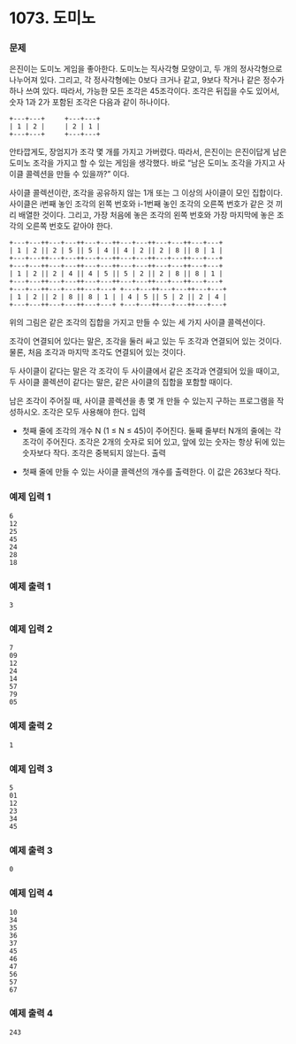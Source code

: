 # 1073. 도미노


### 문제

은진이는 도미노 게임을 좋아한다. 도미노는 직사각형 모양이고, 두 개의 정사각형으로 나누어져 있다. 그리고, 각 정사각형에는 0보다 크거나 같고, 9보다 작거나 같은 정수가 하나 쓰여 있다. 따라서, 가능한 모든 조각은 45조각이다. 조각은 뒤집을 수도 있어서, 숫자 1과 2가 포함된 조각은 다음과 같이 하나이다.
```
+---+---+     +---+---+
| 1 | 2 |     | 2 | 1 |
+---+---+     +---+---+
```
안타깝게도, 장엄지가 조각 몇 개를 가지고 가버렸다. 따라서, 은진이는 은진이답게 남은 도미노 조각을 가지고 할 수 있는 게임을 생각했다. 바로 “남은 도미노 조각을 가지고 사이클 콜렉션을 만들 수 있을까?” 이다.

사이클 콜렉션이란, 조각을 공유하지 않는 1개 또는 그 이상의 사이클이 모인 집합이다. 사이클은 i번째 놓인 조각의 왼쪽 번호와 i-1번째 놓인 조각의 오른쪽 번호가 같은 것 끼리 배열한 것이다. 그리고, 가장 처음에 놓은 조각의 왼쪽 번호와 가장 마지막에 놓은 조각의 오른쪽 번호도 같아야 한다.
```
+---+---++---+---++---+---++---+---++---+---++---+---+
| 1 | 2 || 2 | 5 || 5 | 4 || 4 | 2 || 2 | 8 || 8 | 1 |
+---+---++---+---++---+---++---+---++---+---++---+---+
+---+---++---+---++---+---++---+---++---+---++---+---+
| 1 | 2 || 2 | 4 || 4 | 5 || 5 | 2 || 2 | 8 || 8 | 1 |
+---+---++---+---++---+---++---+---++---+---++---+---+
+---+---++---+---++---+---+ +---+---++---+---++---+---+
| 1 | 2 || 2 | 8 || 8 | 1 | | 4 | 5 || 5 | 2 || 2 | 4 |
+---+---++---+---++---+---+ +---+---++---+---++---+---+
```
위의 그림은 같은 조각의 집합을 가지고 만들 수 있는 세 가지 사이클 콜렉션이다.

조각이 연결되어 있다는 말은, 조각을 둘러 싸고 있는 두 조각과 연결되어 있는 것이다. 물론, 처음 조각과 마지막 조각도 연결되어 있는 것이다.

두 사이클이 같다는 말은 각 조각이 두 사이클에서 같은 조각과 연결되어 있을 때이고, 두 사이클 콜렉션이 같다는 말은, 같은 사이클의 집합을 포함할 때이다.

남은 조각이 주어질 때, 사이클 콜렉션을 총 몇 개 만들 수 있는지 구하는 프로그램을 작성하시오. 조각은 모두 사용해야 한다.
입력

- 첫째 줄에 조각의 개수 N (1 ≤ N ≤ 45)이 주어진다. 둘째 줄부터 N개의 줄에는 각 조각이 주어진다. 조각은 2개의 숫자로 되어 있고, 앞에 있는 숫자는 항상 뒤에 있는 숫자보다 작다. 조각은 중복되지 않는다.
출력

- 첫째 줄에 만들 수 있는 사이클 콜렉션의 개수를 출력한다. 이 값은 263보다 작다.
### 예제 입력 1
```
6
12
25
45
24
28
18
```
### 예제 출력 1
```
3
```
### 예제 입력 2
```
7
09
12
24
14
57
79
05
```
### 예제 출력 2
```
1
```
### 예제 입력 3
```
5
01
12
23
34
45
```
### 예제 출력 3
```
0
```
### 예제 입력 4
```
10
34
35
36
37
45
46
47
56
57
67
```
### 예제 출력 4
```
243
```
